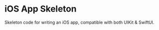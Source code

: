 # iOS App Skeleton

Skeleton code for writing an iOS app, compatible with both UIKit &amp; SwiftUI.
